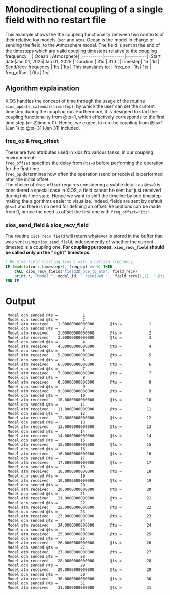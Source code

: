 # Monodirectional coupling of a single field with no restart file

This example shows the the coupling functionality between two contexts of their relative toy models (`ocn` and `atm`). Ocean is the model in charge of sending the field, to the Atmosphere model. The field is sent at the end of the timesteps which are valid coupling timesteps relative to the coupling frequency.
|  | Ocean | Atmosphere|
|----------|----------|----------|
|Start date|Jan 01, 2025|Jan 01, 2025 
| Duration  |  31d       | 31d         |
|Timestep| 1d | 1d
| Send/recv frequency          | 1ts          | 1ts         |
This translates to:
| freq_op | 1ts| 1ts
| freq_offset | 0ts | 1ts|


## Algorithm explaination
XIOS handles the concept of time through the usage of the routine `xios_update_calendar(timestep)`, by which the user can set the current timestep during the coupling run.
Furthermore, it is designed to start the coupling functionality from @ts=1, which effectively corresponds to the first time step (or @time = 0). Hence, we expect to run the coupling from @ts=1 (Jan 1) to @ts=31 (Jan 31) included.

### freq_op & freq_offset
These are two attributes used in xios fro various tasks. In our coupling envirnonment:\
`freq_offset` specifies the delay from `@ts=0` before performing the operation for the first time.\
`freq_op` determines how often the operation (send or receive) is performed after the initial offset.\
The choice of `freq_offset` requires considering a subtle detail: as `@ts=0` is considered a special case in XIOS, a field cannot be sent but just received during this time state. Hence we want to shift the timeline by one timestep making the algorithms easier to visualize. Indeed, fields are sent by default `@ts=1` and there is no need for defining an offset. Receptions can be made from 0, hence the need to offset the first one with `freq_offset="1ts"`.

### xios_send_field & xios_recv_field
The routine `xios_recv_field` will return whatever is stored in the buffer that was sent using `xios_send_field`, independently of whether the current timestep is a coupling one. **For coupling purposes, `xios_recv_field` should be called only on the "right" timesteps.**
```fortran
! Receive field starting from 1 with a certain frequency
IF (modulo(curr_timestep-1, freq_op) == 0) THEN
    CALL xios_recv_field("field2D_oce_to_atm", field_recv)
    print *, "Model ", model_id, " received " , field_recv(1,1), " @ts = ", curr_timestep
END IF
```

# Output
```
 Model ocn sended @ts =           1
 Model ocn sended @ts =           2
 Model atm received    1.00000000000000       @ts =            1
 Model ocn sended @ts =           3
 Model atm received    2.00000000000000       @ts =            2
 Model atm received    3.00000000000000       @ts =            3
 Model ocn sended @ts =           4
 Model atm received    4.00000000000000       @ts =            4
 Model ocn sended @ts =           5
 Model atm received    5.00000000000000       @ts =            5
 Model ocn sended @ts =           6
 Model atm received    6.00000000000000       @ts =            6
 Model ocn sended @ts =           7
 Model atm received    7.00000000000000       @ts =            7
 Model ocn sended @ts =           8
 Model atm received    8.00000000000000       @ts =            8
 Model ocn sended @ts =           9
 Model atm received    9.00000000000000       @ts =            9
 Model ocn sended @ts =          10
 Model atm received    10.0000000000000       @ts =           10
 Model ocn sended @ts =          11
 Model atm received    11.0000000000000       @ts =           11
 Model ocn sended @ts =          12
 Model atm received    12.0000000000000       @ts =           12
 Model ocn sended @ts =          13
 Model atm received    13.0000000000000       @ts =           13
 Model ocn sended @ts =          14
 Model atm received    14.0000000000000       @ts =           14
 Model ocn sended @ts =          15
 Model atm received    15.0000000000000       @ts =           15
 Model ocn sended @ts =          16
 Model atm received    16.0000000000000       @ts =           16
 Model ocn sended @ts =          17
 Model atm received    17.0000000000000       @ts =           17
 Model ocn sended @ts =          18
 Model atm received    18.0000000000000       @ts =           18
 Model ocn sended @ts =          19
 Model atm received    19.0000000000000       @ts =           19
 Model ocn sended @ts =          20
 Model atm received    20.0000000000000       @ts =           20
 Model ocn sended @ts =          21
 Model atm received    21.0000000000000       @ts =           21
 Model ocn sended @ts =          22
 Model atm received    22.0000000000000       @ts =           22
 Model ocn sended @ts =          23
 Model atm received    23.0000000000000       @ts =           23
 Model ocn sended @ts =          24
 Model atm received    24.0000000000000       @ts =           24
 Model ocn sended @ts =          25
 Model atm received    25.0000000000000       @ts =           25
 Model ocn sended @ts =          26
 Model atm received    26.0000000000000       @ts =           26
 Model ocn sended @ts =          27
 Model atm received    27.0000000000000       @ts =           27
 Model ocn sended @ts =          28
 Model atm received    28.0000000000000       @ts =           28
 Model ocn sended @ts =          29
 Model atm received    29.0000000000000       @ts =           29
 Model ocn sended @ts =          30
 Model atm received    30.0000000000000       @ts =           30
 Model ocn sended @ts =          31
 Model atm received    31.0000000000000       @ts =           31
```


